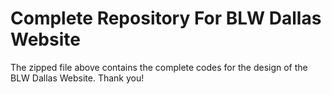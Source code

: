 # Complete Repository For BLW Dallas Website

The zipped file above contains the complete codes for the design of the BLW Dallas Website. Thank you!